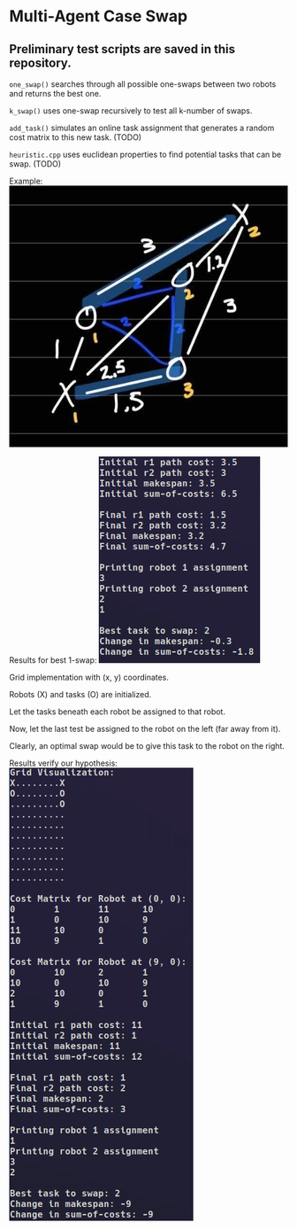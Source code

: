 # Multi-Agent Case Swap

## Preliminary test scripts are saved in this repository.
`one_swap()` searches through all possible one-swaps between two robots and returns the best one.

`k_swap()` uses one-swap recursively to test all k-number of swaps.

`add_task()` simulates an online task assignment that generates a random cost matrix to this new task. (TODO)

`heuristic.cpp` uses euclidean properties to find potential tasks that can be swap. (TODO)

Example:
![Desc](assets/1-swap.jpg)

Results for best 1-swap:
![Result](assets/results.png)

Grid implementation with (x, y) coordinates.

Robots (X) and tasks (O) are initialized.

Let the tasks beneath each robot be assigned to that robot.

Now, let the last test be assigned to the robot on the left (far away from it).

Clearly, an optimal swap would be to give this task to the robot on the right.

Results verify our hypothesis:
![Grid](assets/grid.png)
